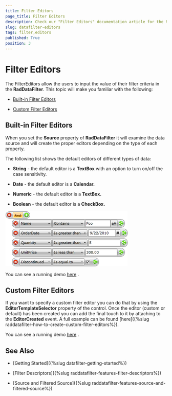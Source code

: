 ```yaml
---
title: Filter Editors
page_title: Filter Editors
description: Check our "Filter Editors" documentation article for the RadDataFilter WPF control.
slug: datafilter-editors
tags: filter,editors
published: True
position: 3
---
```


# Filter Editors



The FilterEditors allow the users to input the value of their filter criteria in the __RadDataFilter__. This topic will make you familiar with the following:

* [Built-in Filter Editors](#built-in-filter-editors)

* [Custom Filter Editors](#custom-filter-editors)

## Built-in Filter Editors

When you set the __Source__ property of __RadDataFilter__ it will examine the data source and will create the proper editors depending on the type of each property.

The following list shows the default editors of different types of data:

* __String__ - the default editor is a __TextBox__ with an option to turn on/off the case sensitivity.

* __Date__ - the default editor is a __Calendar.__

* __Numeric__ - the default editor is a __TextBox.__

* __Boolean__ - the default editor is a __CheckBox.__

 ![](images/RadDataFilter_Features_FilterEditors_01.png)

You can see a running demo [here](https://demos.telerik.com/silverlight/#DataFilter/DefaultEditors)
          . 

## Custom Filter Editors

If you want to specify a custom filter editor you can do that by using the __EditorTemplateSelector__ property of the control. Once the editor (custom or default) has been created you can add the final touch to it by attaching to the __EditorCreated__ event. A full example can be found [here]({%slug raddatafilter-how-to-create-custom-filter-editors%}).

You can see a running demo [here](https://demos.telerik.com/silverlight/#DataFilter/CustomEditors)
          . 

## See Also

 * [Getting Started]({%slug datafilter-getting-started%})

 * [Filter Descriptors]({%slug raddatafilter-features-filter-descriptors%})

 * [Source and Filtered Source]({%slug raddatafilter-features-source-and-filtered-source%})
